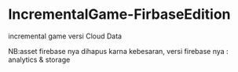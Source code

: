 # IncrementalGame-FirbaseEdition
 
 incremental game versi Cloud Data

 NB:asset firebase nya dihapus karna kebesaran, versi firebase nya : analytics & storage
